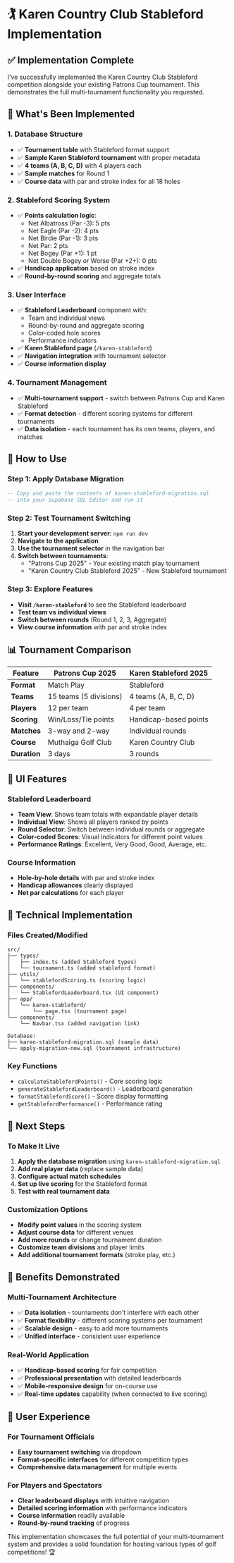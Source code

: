 # 🏌️ Karen Country Club Stableford Implementation

## **✅ Implementation Complete**

I've successfully implemented the Karen Country Club Stableford competition alongside your existing Patrons Cup tournament. This demonstrates the full multi-tournament functionality you requested.

## **🎯 What's Been Implemented**

### **1. Database Structure**
- ✅ **Tournament table** with Stableford format support
- ✅ **Sample Karen Stableford tournament** with proper metadata
- ✅ **4 teams (A, B, C, D)** with 4 players each
- ✅ **Sample matches** for Round 1
- ✅ **Course data** with par and stroke index for all 18 holes

### **2. Stableford Scoring System**
- ✅ **Points calculation logic**:
  - Net Albatross (Par -3): 5 pts
  - Net Eagle (Par -2): 4 pts
  - Net Birdie (Par -1): 3 pts
  - Net Par: 2 pts
  - Net Bogey (Par +1): 1 pt
  - Net Double Bogey or Worse (Par +2+): 0 pts
- ✅ **Handicap application** based on stroke index
- ✅ **Round-by-round scoring** and aggregate totals

### **3. User Interface**
- ✅ **Stableford Leaderboard** component with:
  - Team and individual views
  - Round-by-round and aggregate scoring
  - Color-coded hole scores
  - Performance indicators
- ✅ **Karen Stableford page** (`/karen-stableford`)
- ✅ **Navigation integration** with tournament selector
- ✅ **Course information display**

### **4. Tournament Management**
- ✅ **Multi-tournament support** - switch between Patrons Cup and Karen Stableford
- ✅ **Format detection** - different scoring systems for different tournaments
- ✅ **Data isolation** - each tournament has its own teams, players, and matches

## **🚀 How to Use**

### **Step 1: Apply Database Migration**
```sql
-- Copy and paste the contents of karen-stableford-migration.sql
-- into your Supabase SQL Editor and run it
```

### **Step 2: Test Tournament Switching**
1. **Start your development server**: `npm run dev`
2. **Navigate to the application**
3. **Use the tournament selector** in the navigation bar
4. **Switch between tournaments**:
   - "Patrons Cup 2025" - Your existing match play tournament
   - "Karen Country Club Stableford 2025" - New Stableford tournament

### **Step 3: Explore Features**
- **Visit `/karen-stableford`** to see the Stableford leaderboard
- **Test team vs individual views**
- **Switch between rounds** (Round 1, 2, 3, Aggregate)
- **View course information** with par and stroke index

## **📊 Tournament Comparison**

| Feature | Patrons Cup 2025 | Karen Stableford 2025 |
|---------|------------------|----------------------|
| **Format** | Match Play | Stableford |
| **Teams** | 15 teams (5 divisions) | 4 teams (A, B, C, D) |
| **Players** | 12 per team | 4 per team |
| **Scoring** | Win/Loss/Tie points | Handicap-based points |
| **Matches** | 3-way and 2-way | Individual rounds |
| **Course** | Muthaiga Golf Club | Karen Country Club |
| **Duration** | 3 days | 3 rounds |

## **🎨 UI Features**

### **Stableford Leaderboard**
- **Team View**: Shows team totals with expandable player details
- **Individual View**: Shows all players ranked by points
- **Round Selector**: Switch between individual rounds or aggregate
- **Color-coded Scores**: Visual indicators for different point values
- **Performance Ratings**: Excellent, Very Good, Good, Average, etc.

### **Course Information**
- **Hole-by-hole details** with par and stroke index
- **Handicap allowances** clearly displayed
- **Net par calculations** for each player

## **🔧 Technical Implementation**

### **Files Created/Modified**
```
src/
├── types/
│   ├── index.ts (added Stableford types)
│   └── tournament.ts (added stableford format)
├── utils/
│   └── stablefordScoring.ts (scoring logic)
├── components/
│   └── StablefordLeaderboard.tsx (UI component)
├── app/
│   └── karen-stableford/
│       └── page.tsx (tournament page)
└── components/
    └── Navbar.tsx (added navigation link)

Database:
├── karen-stableford-migration.sql (sample data)
└── apply-migration-now.sql (tournament infrastructure)
```

### **Key Functions**
- `calculateStablefordPoints()` - Core scoring logic
- `generateStablefordLeaderboard()` - Leaderboard generation
- `formatStablefordScore()` - Score display formatting
- `getStablefordPerformance()` - Performance rating

## **🎯 Next Steps**

### **To Make It Live**
1. **Apply the database migration** using `karen-stableford-migration.sql`
2. **Add real player data** (replace sample data)
3. **Configure actual match schedules**
4. **Set up live scoring** for the Stableford format
5. **Test with real tournament data**

### **Customization Options**
- **Modify point values** in the scoring system
- **Adjust course data** for different venues
- **Add more rounds** or change tournament duration
- **Customize team divisions** and player limits
- **Add additional tournament formats** (stroke play, etc.)

## **🎉 Benefits Demonstrated**

### **Multi-Tournament Architecture**
- ✅ **Data isolation** - tournaments don't interfere with each other
- ✅ **Format flexibility** - different scoring systems per tournament
- ✅ **Scalable design** - easy to add more tournaments
- ✅ **Unified interface** - consistent user experience

### **Real-World Application**
- ✅ **Handicap-based scoring** for fair competition
- ✅ **Professional presentation** with detailed leaderboards
- ✅ **Mobile-responsive design** for on-course use
- ✅ **Real-time updates** capability (when connected to live scoring)

## **📱 User Experience**

### **For Tournament Officials**
- **Easy tournament switching** via dropdown
- **Format-specific interfaces** for different competition types
- **Comprehensive data management** for multiple events

### **For Players and Spectators**
- **Clear leaderboard displays** with intuitive navigation
- **Detailed scoring information** with performance indicators
- **Course information** readily available
- **Round-by-round tracking** of progress

This implementation showcases the full potential of your multi-tournament system and provides a solid foundation for hosting various types of golf competitions! 🏆
